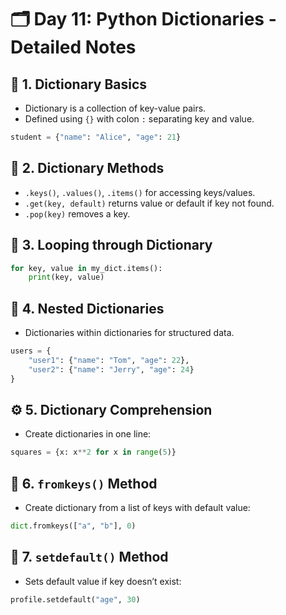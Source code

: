 # 🗂 Day 11: Python Dictionaries - Detailed Notes

## 🔑 1. Dictionary Basics
- Dictionary is a collection of key-value pairs.
- Defined using `{}` with colon `:` separating key and value.
```python
student = {"name": "Alice", "age": 21}
```

## 🧪 2. Dictionary Methods
- `.keys()`, `.values()`, `.items()` for accessing keys/values.
- `.get(key, default)` returns value or default if key not found.
- `.pop(key)` removes a key.

## 🔄 3. Looping through Dictionary
```python
for key, value in my_dict.items():
    print(key, value)
```
## 🧱 4. Nested Dictionaries
- Dictionaries within dictionaries for structured data.
```python
users = {
    "user1": {"name": "Tom", "age": 22},
    "user2": {"name": "Jerry", "age": 24}
}
```
## ⚙️ 5. Dictionary Comprehension
- Create dictionaries in one line:
```python
squares = {x: x**2 for x in range(5)}
```
## 🧩 6. `fromkeys()` Method
- Create dictionary from a list of keys with default value:
```python
dict.fromkeys(["a", "b"], 0)
```

## 🧪 7. `setdefault()` Method
- Sets default value if key doesn’t exist:
```python
profile.setdefault("age", 30)
```